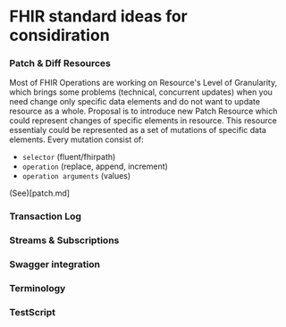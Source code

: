 # FHIR standard ideas for considiration

### Patch & Diff Resources

Most of FHIR Operations are working on Resource's Level of Granularity, which brings
some problems (technical, concurrent updates) when you need change only specific data 
elements and do not want to update resource as a whole. 
Proposal is to introduce new Patch Resource which could represent
changes of specific elements in resource. This resource essentialy could be 
represented as a set of mutations of specific data elements.
Every mutation consist of: 
* `selector` (fluent/fhirpath)
* `operation` (replace, append, increment)
* `operation arguments`  (values)

(See)[patch.md]

### Transaction Log 

### Streams & Subscriptions

### Swagger integration

### Terminology

### TestScript

